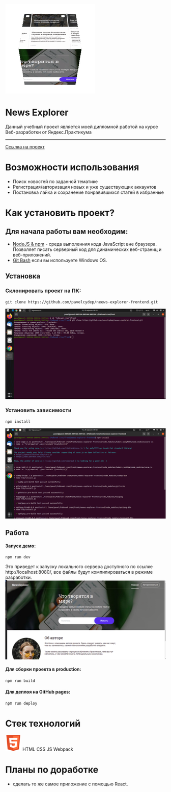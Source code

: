 ![alt text](bloggif_608a8cffef916.gif)

News Explorer
=============
Данный учебный проект является моей дипломной работой на курсе Веб-разработки от Яндекс.Практикума
****
[Ссылка на проект](https://pavelcydep.github.io/Russia-adaptiv-verstka/)

Возможности использования
=========================
- Поиск новостей по заданной тематике
- Регистрация/авторизация новых и уже существующих аккаунтов
- Постановка лайка и сохранение понравившихся статей в избранные

Как установить проект?
================
## Для начала работы вам необходим:

- <a href="https://nodejs.org/en/">NodeJS & npm<a> - среда выполенния кода JavaScript вне браузера. Позволяет писать серверный код для динамических веб-страниц и веб-приложений.
- <a href="https://gitforwindows.org/">Git Bash<a> если вы используете Windows OS.

## Установка

### Склонировать проект на ПК:

    git clone https://github.com/pavelcydep/neews-explorer-frontend.git
![alt text](top2.png)   


### Установить зависимости

    npm install

![alt text](top3.png)

## Работа

#### Запуск демо:

    npm run dev
    
Это приведет к запуску локального сервера доступного по ссылке http://localhost:8080/, все файлы будут компилироваться в режиме разработки.
![alt text](top.png)  

#### Для сборки проекта в production:

    npm run build
    
#### Для деплоя на GitHub pages:

    npm run deploy

Стек технологий
===============
![alt text](html5%20(2)%20(2).png)  HTML 
 CSS
 JS
Webpack

Планы по доработке
==================
- сделать то же самое приложение с помощью React. 

